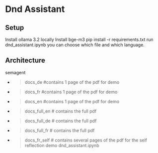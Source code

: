 ﻿# Dnd Assistant

## Setup 
Install ollama 3.2 locally 
Install bge-m3
pip install -r requirements.txt
run dnd_assistant.ipynb
you can choose which file and which language.
## Architecture
 semagent
-	 >docs_de  #contains 1 page of the pdf for demo
-	 >docs_fr  #contains 1 page of the pdf for demo
-	 >docs_en  #contains 1 page of the pdf for demo
-    >docs_full_en   # contains the full pdf
-    >docs_full_de   # contains the full pdf
-    >docs_full_fr   # contains the full pdf
-    >docs_fr_self   # contains several pages of the pdf for the self reflection demo
	 dnd_assistant.ipynb


